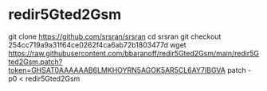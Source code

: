 # redir5Gted2Gsm

git clone https://github.com/srsran/srsran
cd srsran
git checkout 254cc719a9a31f64ce0262f4ca6ab72b1803477d
wget https://raw.githubusercontent.com/bbaranoff/redir5Gted2Gsm/main/redir5Gted2Gsm.patch?token=GHSAT0AAAAAAB6LMKHOYRN5AGOK5AR5CL6AY7IBGVA
patch -p0 < redir5Gted2Gsm
